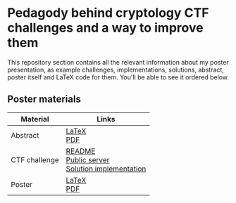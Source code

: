 # Pedagody behind cryptology CTF challenges and a way to improve them

This repository section contains all the relevant information about my poster
presentation, as example challenges, implementations, solutions, abstract,
poster itself and LaTeX code for them. You'll be able to see it ordered below.

## Poster materials

<div align="center">

| Material      | Links                                                                                                                                        |
| ------------- | -------------------------------------------------------------------------------------------------------------------------------------------- |
| Abstract      | [LaTeX](./abstract.tex) <br /> [PDF](./abstract.pdf)                                                                                         |
| CTF challenge | [README](./challenge/README.md) <br /> [Public server](./challenge/public-server.py) <br /> [Solution implementation](./challenge/solver.py) |
| Poster        | [LaTeX](./poster.tex) <br /> [PDF](./poster.pdf)                                                                                             |

</div>

